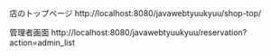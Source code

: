 店のトップページ
http://localhost:8080/javawebtyuukyuu/shop-top/

管理者画面
http://localhost:8080/javawebtyuukyuu/reservation?action=admin_list
